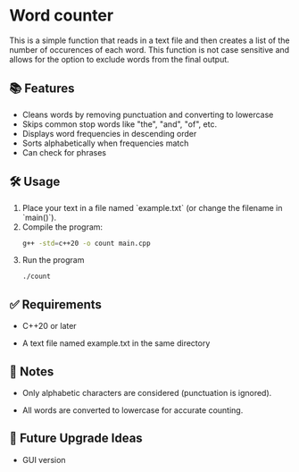 # Word counter
This is a simple function that reads in a text file and then creates a list of the number of occurences of each word. This function is not case sensitive and allows for the option to exclude words from the final output.

## 📚 Features

- Cleans words by removing punctuation and converting to lowercase
- Skips common stop words like "the", "and", "of", etc.
- Displays word frequencies in descending order
- Sorts alphabetically when frequencies match
- Can check for phrases

## 🛠️ Usage
<ol>
<li>Place your text in a file named `example.txt` (or change the filename in `main()`).

<li>Compile the program:

```bash
g++ -std=c++20 -o count main.cpp 
```

<li>Run the program

```bash
./count
```
</ol>

## ✅ Requirements
- C++20 or later

- A text file named example.txt in the same directory

## 📌 Notes
- Only alphabetic characters are considered (punctuation is ignored).

- All words are converted to lowercase for accurate counting.

## 🧪 Future Upgrade Ideas
- GUI version